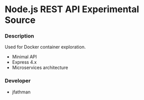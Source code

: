 # Node.js REST API Experimental Source #

### Description ###

Used for Docker container exploration.

* Minimal API
* Express 4.x
* Microservices architecture

### Developer ###

* jfathman
